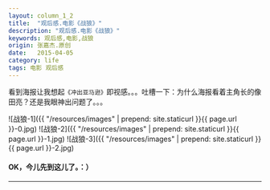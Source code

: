 ```yaml
---
layout: column_1_2
title:  "观后感.电影《战狼》"
description: "观后感.电影《战狼》"
keywords: 观后感,电影,战狼
origin: 张嘉杰.原创
date:   2015-04-05
category: life
tags: 电影 观后感
---
```

看到海报让我想起`《冲出亚马逊》`即视感。。。吐槽一下：为什么海报看着主角长的像田亮？还是我眼神出问题了。。。
<!--more-->
![战狼-1]({{ "/resources/images" | prepend: site.staticurl }}{{ page.url }}-0.jpg) 
![战狼-2]({{ "/resources/images" | prepend: site.staticurl }}{{ page.url }}-1.jpg) 
![战狼-3]({{ "/resources/images" | prepend: site.staticurl }}{{ page.url }}-2.jpg) 
#### OK，今儿先到这儿了。：）
---------------------------------------